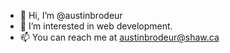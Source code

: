 - 👋 Hi, I’m @austinbrodeur
- 👀 I’m interested in web development.
- 📫 You can reach me at austinbrodeur@shaw.ca

<!---
austinbrodeur/austinbrodeur is a ✨ special ✨ repository because its `README.md` (this file) appears on your GitHub profile.
You can click the Preview link to take a look at your changes.
--->
